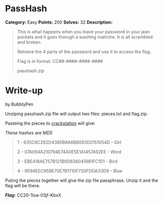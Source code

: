 # PassHash
**Category:** Easy
**Points:** 200
**Solves:** 32
**Description:**

>This is what happens when you leave your password in your jean pockets and it goes thorugh a washing mahcine. It is all scrambled and broken.
>
>Retrieve the 4 parts of the password and use it to access the flag.
>
>Flag is in format: CC##-####-####-####
>
>passhash.zip

# Write-up
by BubblyPen

Unziping passhash.zip file will output two files: pieces.txt and flag.zip.

Pasteing the pieces to [crackstation](https://crackstation.net/) will give:

*These hashes are MD5*

>1 - 635C6C282D4385B8A6B6083D0151054D - Girl
>
>2 - 07A094A210794E74A0E5E1A1457A92EE - Word
>
>3 - EBE418AE757B121B0D636041981FC1D1 - Bird
>
>4 - 9594EEC95BE70E7B1710F730FDDA33D9 - Blue


Puting the pieces together will give the zip file passphrase. Unzip it and the flag will be there.


***Flag:*** CC20-1loa-03jf-KbxX
